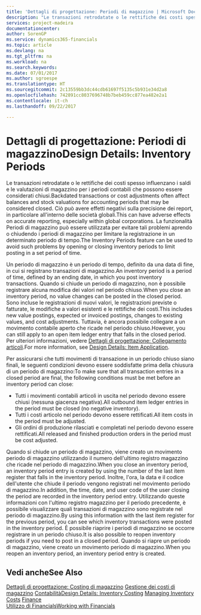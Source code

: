 ```yaml
---
title: 'Dettagli di progettazione: Periodi di magazzino | Microsoft Docs'
description: "Le transazioni retrodatate o le rettifiche dei costi spesso influenzano i saldi e le valutazioni di magazzino per i periodi contabili che possono essere considerati chiusi. Ciò può avere effetti negativi sulla precisione dei report, in particolare all'interno delle società globali. La funzionalità Periodi di magazzino può essere utilizzata per evitare tali problemi aprendo o chiudendo i periodi di magazzino per limitare la registrazione in un determinato periodo di tempo."
services: project-madeira
documentationcenter: 
author: SorenGP
ms.service: dynamics365-financials
ms.topic: article
ms.devlang: na
ms.tgt_pltfrm: na
ms.workload: na
ms.search.keywords: 
ms.date: 07/01/2017
ms.author: sgroespe
ms.translationtype: HT
ms.sourcegitcommit: 2c13559bb3dc44cdb61697f5135c5b931e34d2a8
ms.openlocfilehash: 742891cc8037696748b7beb459cc877ea482e2a1
ms.contentlocale: it-ch
ms.lasthandoff: 09/22/2017

---
```

# <a name="design-details-inventory-periods"></a><span data-ttu-id="0a10f-105">Dettagli di progettazione: Periodi di magazzino</span><span class="sxs-lookup"><span data-stu-id="0a10f-105">Design Details: Inventory Periods</span></span>
<span data-ttu-id="0a10f-106">Le transazioni retrodatate o le rettifiche dei costi spesso influenzano i saldi e le valutazioni di magazzino per i periodi contabili che possono essere considerati chiusi.</span><span class="sxs-lookup"><span data-stu-id="0a10f-106">Backdated transactions or cost adjustments often affect balances and stock valuations for accounting periods that may be considered closed.</span></span> <span data-ttu-id="0a10f-107">Ciò può avere effetti negativi sulla precisione dei report, in particolare all'interno delle società globali.</span><span class="sxs-lookup"><span data-stu-id="0a10f-107">This can have adverse effects on accurate reporting, especially within global corporations.</span></span> <span data-ttu-id="0a10f-108">La funzionalità Periodi di magazzino può essere utilizzata per evitare tali problemi aprendo o chiudendo i periodi di magazzino per limitare la registrazione in un determinato periodo di tempo.</span><span class="sxs-lookup"><span data-stu-id="0a10f-108">The Inventory Periods feature can be used to avoid such problems by opening or closing inventory periods to limit posting in a set period of time.</span></span>  

 <span data-ttu-id="0a10f-109">Un periodo di magazzino è un periodo di tempo, definito da una data di fine, in cui si registrano transazioni di magazzino.</span><span class="sxs-lookup"><span data-stu-id="0a10f-109">An inventory period is a period of time, defined by an ending date, in which you post inventory transactions.</span></span> <span data-ttu-id="0a10f-110">Quando si chiude un periodo di magazzino, non è possibile registrare alcuna modifica dei valori nel periodo chiuso.</span><span class="sxs-lookup"><span data-stu-id="0a10f-110">When you close an inventory period, no value changes can be posted in the closed period.</span></span> <span data-ttu-id="0a10f-111">Sono incluse le registrazioni di nuovi valori, le registrazioni previste o fatturate, le modifiche a valori esistenti e le rettifiche dei costi.</span><span class="sxs-lookup"><span data-stu-id="0a10f-111">This includes new value postings, expected or invoiced postings, changes to existing values, and cost adjustments.</span></span> <span data-ttu-id="0a10f-112">Tuttavia, è ancora possibile collegare a un movimento contabile aperto che ricade nel periodo chiuso.</span><span class="sxs-lookup"><span data-stu-id="0a10f-112">However, you can still apply to an open item ledger entry that falls in the closed period.</span></span> <span data-ttu-id="0a10f-113">Per ulteriori informazioni, vedere [Dettagli di progettazione: Collegamento articoli](design-details-item-application.md).</span><span class="sxs-lookup"><span data-stu-id="0a10f-113">For more information, see [Design Details: Item Application](design-details-item-application.md).</span></span>  

 <span data-ttu-id="0a10f-114">Per assicurarsi che tutti movimenti di transazione in un periodo chiuso siano finali, le seguenti condizioni devono essere soddisfatte prima della chiusura di un periodo di magazzino:</span><span class="sxs-lookup"><span data-stu-id="0a10f-114">To make sure that all transaction entries in a closed period are final, the following conditions must be met before an inventory period can close:</span></span>  

-   <span data-ttu-id="0a10f-115">Tutti i movimenti contabili articoli in uscita nel periodo devono essere chiusi (nessuna giacenza negativa).</span><span class="sxs-lookup"><span data-stu-id="0a10f-115">All outbound item ledger entries in the period must be closed (no negative inventory).</span></span>  
-   <span data-ttu-id="0a10f-116">Tutti i costi articolo nel periodo devono essere rettificati.</span><span class="sxs-lookup"><span data-stu-id="0a10f-116">All item costs in the period must be adjusted.</span></span>  
-   <span data-ttu-id="0a10f-117">Gli ordini di produzione rilasciati e completati nel periodo devono essere rettificati.</span><span class="sxs-lookup"><span data-stu-id="0a10f-117">All released and finished production orders in the period must be cost adjusted.</span></span>  

 <span data-ttu-id="0a10f-118">Quando si chiude un periodo di magazzino, viene creato un movimento periodo di magazzino utilizzando il numero dell'ultimo registro magazzino che ricade nel periodo di magazzino.</span><span class="sxs-lookup"><span data-stu-id="0a10f-118">When you close an inventory period, an inventory period entry is created by using the number of the last item register that falls in the inventory period.</span></span> <span data-ttu-id="0a10f-119">Inoltre, l'ora, la data e il codice dell'utente che chiude il periodo vengono registrati nel movimento periodo di magazzino.</span><span class="sxs-lookup"><span data-stu-id="0a10f-119">In addition, the time, date, and user code of the user closing the period are recorded in the inventory period entry.</span></span> <span data-ttu-id="0a10f-120">Utilizzando queste informazioni con l'ultimo registro magazzino per il periodo precedente, è possibile visualizzare quali transazioni di magazzino sono registrate nel periodo di magazzino.</span><span class="sxs-lookup"><span data-stu-id="0a10f-120">By using this information with the last item register for the previous period, you can see which inventory transactions were posted in the inventory period.</span></span> <span data-ttu-id="0a10f-121">È possibile riaprire i periodi di magazzino se occorre registrare in un periodo chiuso.</span><span class="sxs-lookup"><span data-stu-id="0a10f-121">It is also possible to reopen inventory periods if you need to post in a closed period.</span></span> <span data-ttu-id="0a10f-122">Quando si riapre un periodo di magazzino, viene creato un movimento periodo di magazzino.</span><span class="sxs-lookup"><span data-stu-id="0a10f-122">When you reopen an inventory period, an inventory period entry is created.</span></span>  

## <a name="see-also"></a><span data-ttu-id="0a10f-123">Vedi anche</span><span class="sxs-lookup"><span data-stu-id="0a10f-123">See Also</span></span>  
 <span data-ttu-id="0a10f-124">[Dettagli di progettazione: Costing di magazzino](design-details-inventory-costing.md) [Gestione dei costi di magazzino](finance-manage-inventory-costs.md) [Contabilità](finance.md)</span><span class="sxs-lookup"><span data-stu-id="0a10f-124">[Design Details: Inventory Costing](design-details-inventory-costing.md) [Managing Inventory Costs](finance-manage-inventory-costs.md) [Finance](finance.md)</span></span>  
 [<span data-ttu-id="0a10f-125">Utilizzo di Financials</span><span class="sxs-lookup"><span data-stu-id="0a10f-125">Working with Financials</span></span>](ui-work-product.md)

